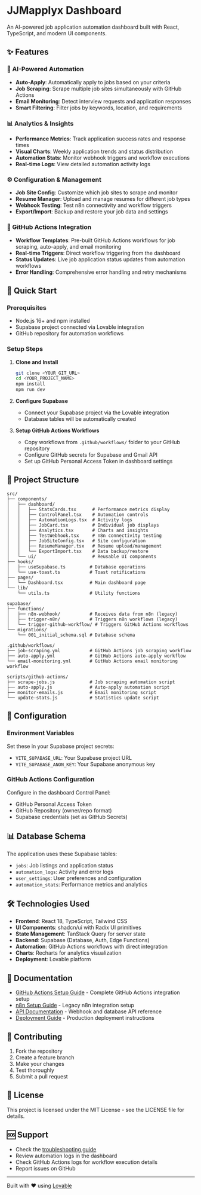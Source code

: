 # JJMapplyx Dashboard

An AI-powered job application automation dashboard built with React, TypeScript, and modern UI components.

## ✨ Features

### 🤖 AI-Powered Automation
- **Auto-Apply**: Automatically apply to jobs based on your criteria
- **Job Scraping**: Scrape multiple job sites simultaneously with GitHub Actions
- **Email Monitoring**: Detect interview requests and application responses
- **Smart Filtering**: Filter jobs by keywords, location, and requirements

### 📊 Analytics & Insights
- **Performance Metrics**: Track application success rates and response times
- **Visual Charts**: Weekly application trends and status distribution
- **Automation Stats**: Monitor webhook triggers and workflow executions
- **Real-time Logs**: View detailed automation activity logs

### ⚙️ Configuration & Management
- **Job Site Config**: Customize which job sites to scrape and monitor
- **Resume Manager**: Upload and manage resumes for different job types
- **Webhook Testing**: Test n8n connectivity and workflow triggers
- **Export/Import**: Backup and restore your job data and settings

### 🔗 GitHub Actions Integration
- **Workflow Templates**: Pre-built GitHub Actions workflows for job scraping, auto-apply, and email monitoring
- **Real-time Triggers**: Direct workflow triggering from the dashboard
- **Status Updates**: Live job application status updates from automation workflows
- **Error Handling**: Comprehensive error handling and retry mechanisms

## 🚀 Quick Start

### Prerequisites
- Node.js 16+ and npm installed
- Supabase project connected via Lovable integration
- GitHub repository for automation workflows

### Setup Steps
1. **Clone and Install**
   ```bash
   git clone <YOUR_GIT_URL>
   cd <YOUR_PROJECT_NAME>
   npm install
   npm run dev
   ```

2. **Configure Supabase**
   - Connect your Supabase project via the Lovable integration
   - Database tables will be automatically created

3. **Setup GitHub Actions Workflows**
   - Copy workflows from `.github/workflows/` folder to your GitHub repository
   - Configure GitHub secrets for Supabase and Gmail API
   - Set up GitHub Personal Access Token in dashboard settings

## 📁 Project Structure

```
src/
├── components/
│   ├── dashboard/
│   │   ├── StatsCards.tsx      # Performance metrics display
│   │   ├── ControlPanel.tsx    # Automation controls
│   │   ├── AutomationLogs.tsx  # Activity logs
│   │   ├── JobCard.tsx         # Individual job displays
│   │   ├── Analytics.tsx       # Charts and insights
│   │   ├── TestWebhook.tsx     # n8n connectivity testing
│   │   ├── JobSiteConfig.tsx   # Site configuration
│   │   ├── ResumeManager.tsx   # Resume upload/management
│   │   └── ExportImport.tsx    # Data backup/restore
│   └── ui/                     # Reusable UI components
├── hooks/
│   ├── useSupabase.ts         # Database operations
│   └── use-toast.ts           # Toast notifications
├── pages/
│   └── Dashboard.tsx          # Main dashboard page
└── lib/
    └── utils.ts               # Utility functions

supabase/
├── functions/
│   ├── n8n-webhook/           # Receives data from n8n (legacy)
│   ├── trigger-n8n/           # Triggers n8n workflows (legacy)
│   └── trigger-github-workflow/ # Triggers GitHub Actions workflows
└── migrations/
    └── 001_initial_schema.sql # Database schema

.github/workflows/
├── job-scraping.yml           # GitHub Actions job scraping workflow
├── auto-apply.yml             # GitHub Actions auto-apply workflow
└── email-monitoring.yml       # GitHub Actions email monitoring workflow

scripts/github-actions/
├── scrape-jobs.js             # Job scraping automation script
├── auto-apply.js              # Auto-apply automation script
├── monitor-emails.js          # Email monitoring script
└── update-stats.js            # Statistics update script
```

## 🔧 Configuration

### Environment Variables
Set these in your Supabase project secrets:
- `VITE_SUPABASE_URL`: Your Supabase project URL
- `VITE_SUPABASE_ANON_KEY`: Your Supabase anonymous key

### GitHub Actions Configuration
Configure in the dashboard Control Panel:
- GitHub Personal Access Token
- GitHub Repository (owner/repo format)
- Supabase credentials (set as GitHub Secrets)

## 📊 Database Schema

The application uses these Supabase tables:
- `jobs`: Job listings and application status
- `automation_logs`: Activity and error logs
- `user_settings`: User preferences and configuration
- `automation_stats`: Performance metrics and analytics

## 🛠️ Technologies Used

- **Frontend**: React 18, TypeScript, Tailwind CSS
- **UI Components**: shadcn/ui with Radix UI primitives
- **State Management**: TanStack Query for server state
- **Backend**: Supabase (Database, Auth, Edge Functions)
- **Automation**: GitHub Actions workflows with direct integration
- **Charts**: Recharts for analytics visualization
- **Deployment**: Lovable platform

## 📖 Documentation

- [GitHub Actions Setup Guide](./docs/GITHUB_ACTIONS_SETUP_GUIDE.md) - Complete GitHub Actions integration setup
- [n8n Setup Guide](./docs/N8N_SETUP_GUIDE.md) - Legacy n8n integration setup
- [API Documentation](./docs/API.md) - Webhook and database API reference
- [Deployment Guide](./docs/DEPLOY.md) - Production deployment instructions

## 🤝 Contributing

1. Fork the repository
2. Create a feature branch
3. Make your changes
4. Test thoroughly
5. Submit a pull request

## 📄 License

This project is licensed under the MIT License - see the LICENSE file for details.

## 🆘 Support

- Check the [troubleshooting guide](./docs/TROUBLESHOOTING.md)
- Review automation logs in the dashboard
- Check GitHub Actions logs for workflow execution details
- Report issues on GitHub

---

Built with ❤️ using [Lovable](https://lovable.dev)
